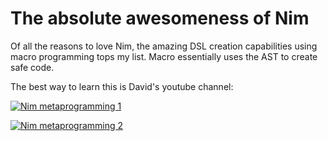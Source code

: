 # The absolute awesomeness of Nim

Of all the reasons to love Nim, the amazing DSL creation capabilities using macro programming tops my list. Macro essentially uses the AST to create safe code.

The best way to learn this is David's youtube channel:


[![Nim metaprogramming 1](http://img.youtube.com/vi/97egpJPhPWs/0.jpg)](http://www.youtube.com/watch?v=97egpJPhPWs "Nim Meta programming - 1")


[![Nim metaprogramming 2](http://img.youtube.com/vi/GJpn6SfR_1M/0.jpg)](http://www.youtube.com/watch?v=GJpn6SfR_1M "Nim Meta programming - 2")
